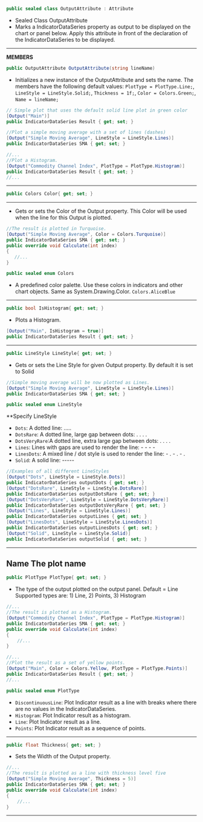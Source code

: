 ```cs
public sealed class OutputAttribute : Attribute
```
* Sealed Class OutputAttribute
* Marks a IndicatorDataSeries property as output to be displayed on the chart or panel below. Apply this attribute in front of the declaration of the IndicatorDataSeries to be displayed.
---
**MEMBERS**
```cs
public OutputAttribute OutputAttribute(string lineName)
```
* Initializes a new instance of the OutputAttribute and sets the name. The members have the following default values:
```PlotType = PlotType.Line;```, ```LineStyle = LineStyle.Solid;```, ```Thickness = 1f;```, ```Color = Colors.Green;```, ```Name = lineName;```
```cs
// Simple plot that uses the default solid line plot in green color
[Output("Main")]
public IndicatorDataSeries Result { get; set; }

//Plot a simple moving average with a set of lines (dashes)
[Output("Simple Moving Average", LineStyle = LineStyle.Lines)]
public IndicatorDataSeries SMA { get; set; }

//...
//Plot a Histogram.
[Output("Commodity Channel Index", PlotType = PlotType.Histogram)]
public IndicatorDataSeries Result { get; set; }
//...
```
---
```cs
public Colors Color{ get; set; }
```
---
* Gets or sets the Color of the Output property. This Color will be used when the line for this Output is plotted.
```cs
//The result is plotted in Turquoise.
[Output("Simple Moving Average", Color = Colors.Turquoise)] 
public IndicatorDataSeries SMA { get; set; }
public override void Calculate(int index)
{
   //...
}
```
```cs
public sealed enum Colors
```
* A predefined color palette. Use these colors in indicators and other chart objects. Same as System.Drawing.Color.
```Colors.AliceBlue```
---
```cs
public bool IsHistogram{ get; set; }
```
* Plots a Histogram.
```cs
[Output("Main", IsHistogram = true)]
public IndicatorDataSeries Result { get; set; }
```
---
```cs
public LineStyle LineStyle{ get; set; }
```
* Gets or sets the Line Style for given Output property. By default it is set to Solid
```cs
//Simple moving average will be now plotted as Lines.
[Output("Simple Moving Average", LineStyle = LineStyle.Lines)]
public IndicatorDataSeries SMA { get; set; }
```
```cs
public sealed enum LineStyle
```
**Specify LineStyle
* ```Dots```: A dotted line: .....
* ```DotsRare```: A dotted line, large gap between dots: . . . .
* ```DotsVeryRare```:A dotted line, extra large gap between dots: .   .   .   .
* ```Lines```: Lines with gaps are used to render the line: - - - -
* ```LinesDots```: A mixed line / dot style is used to render the line: - . - . - .
* ```Solid```: A solid line: -----
```cs
//Examples of all different LineStyles
[Output("Dots", LineStyle = LineStyle.Dots)]
public IndicatorDataSeries outputDots { get; set; }
[Output("DotsRare", LineStyle = LineStyle.DotsRare)]
public IndicatorDataSeries outputDotsRare { get; set; }
[Output("DotsVeryRare", LineStyle = LineStyle.DotsVeryRare)]
public IndicatorDataSeries outputDotsVeryRare { get; set; }
[Output("Lines", LineStyle = LineStyle.Lines)]
public IndicatorDataSeries outputLines { get; set; }
[Output("LinesDots", LineStyle = LineStyle.LinesDots)]
public IndicatorDataSeries outputLinesDots { get; set; }
[Output("Solid", LineStyle = LineStyle.Solid)]
public IndicatorDataSeries outputSolid { get; set; }
```
---
Name	The plot name
---
```cs
public PlotType PlotType{ get; set; }
```
* The type of the output plotted on the output panel. Default = Line
Supported types are: 1) Line, 2) Points, 3) Histogram
```cs
//...
//The result is plotted as a Histogram.
[Output("Commodity Channel Index", PlotType = PlotType.Histogram)]
public IndicatorDataSeries SMA { get; set; }
public override void Calculate(int index)
{
    //...
}

//...
//Plot the result as a set of yellow points.
[Output("Main", Color = Colors.Yellow, PlotType = PlotType.Points)]
public IndicatorDataSeries Result { get; set; }
//...
```
```cs
public sealed enum PlotType
```
* ```DiscontinuousLine```: Plot Indicator result as a line with breaks where there are no values in the IndicatorDataSeries.
* ```Histogram```: Plot Indicator result as a histogram.
* ```Line```: Plot Indicator result as a line.
* ```Points```: Plot Indicator result as a sequence of points.
---
```cs
public float Thickness{ get; set; }
```
* Sets the Width of the Output property.
```cs
//...
//The result is plotted as a line with thickness level five
[Output("Simple Moving Average", Thickness = 5)]
public IndicatorDataSeries SMA { get; set; }
public override void Calculate(int index)
{
    //...
}
```
---




